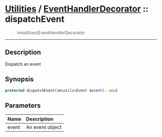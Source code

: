 # [Utilities](util.md) / [EventHandlerDecorator](util-EventHandlerDecorator.md) :: dispatchEvent
 > im\util\res\EventHandlerDecorator
____

## Description
Dispatch an event

## Synopsis
```php
protected dispatchEvent(im\utils\Event $event): void
```

## Parameters
| Name | Description |
| :--- | :---------- |
| event | An event object |
